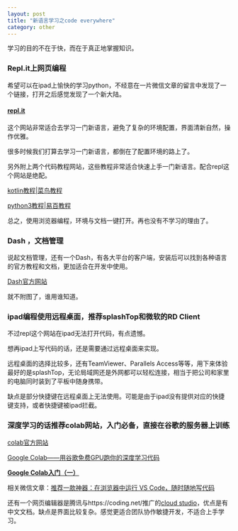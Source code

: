 ```yaml
---
layout: post
title: "新语言学习之code everywhere"
category: other
---
```


学习的目的不在于快，而在于真正地掌握知识。

### Repl.it上网页编程

希望可以在ipad上愉快的学习python，不经意在一片微信文章的留言中发现了一个链接，打开之后感觉发现了一个新大陆。

#### [repl.it](https://repl.it)

这个网站非常适合去学习一门新语言，避免了复杂的环境配置，界面清新自然，操作优雅。

很多时候我们打算去学习一门新语言，都倒在了配置环境的路上了。

另外附上两个代码教程网站，这些教程非常适合快速上手一门新语言。配合repl这个网站是绝配。

[kotlin教程|菜鸟教程](https://www.runoob.com/kotlin/kotlin-tutorial.html)

[python3教程|易百教程](https://www.yiibai.com/python3)

总之，使用浏览器编程，环境与文档一键打开。再也没有不学习的理由了。

### Dash ，文档管理

说起文档管理，还有一个Dash，有各大平台的客户端，安装后可以找到各种语言的官方教程和文档，更加适合在开发中使用。

[Dash官方网站](https://kapeli.com/dash)

就不附图了，谁用谁知道。

### ipad编程使用远程桌面，推荐splashTop和微软的RD Client

不过repl这个网站在ipad无法打开代码，有点遗憾。

想再ipad上写代码的话，还是需要通过远程桌面来实现。

远程桌面的选择比较多，还有TeamViewer、Parallels Access等等，用下来体验最好的是splashTop，无论局域网还是外网都可以轻松连接，相当于把公司和家里的电脑同时装到了平板中随身携带。

缺点是部分快捷键在远程桌面上无法使用。可能是由于ipad没有提供对应的快捷键支持，或者快捷键被ipad拦截。

### 深度学习的话推荐colab网站，入门必备，直接在谷歌的服务器上训练

[colab官方网站](https://colab.research.google.com/notebooks/welcome.ipynb)

[Google Colab——用谷歌免费GPU跑你的深度学习代码](https://www.jianshu.com/p/000d2a9d36a0)

[**Google Colab入门（一）**](https://blog.csdn.net/qq_22762909/article/details/90639294)



相关微信文章：[推荐一款神器：在浏览器中运行 VS Code，随时随地写代码](https://mp.weixin.qq.com/s/9QvcWZ5_GyBsU-FOTaLa6Q)

还有一个网页编辑器是腾讯与https://coding.net/推广的[cloud studio](https://relaxing-dh.cloudstudio.net/dashboard/workspace)，优点是有中文文档。缺点是界面比较复杂。感觉更适合团队协作敏捷开发，不适合上手学习。

